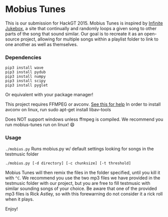 # Mobius Tunes
This is our submission for HackGT 2015. Mobius Tunes is inspired by [Infinite Jukebox](http://labs.echonest.com/Uploader/index.html), a site that continually and randomly loops a given song to other parts of the song that sound similar. Our goal is to recreate it as an open-source project, allowing for multiple songs within a playlist folder to link to one another as well as themselves.

### Dependencies
```
pip3 install wave
pip3 install pydub
pip3 install numpy
pip3 install scipy
pip3 install pyglet
```
Or equivalent with your package manager!

This project requires FFMPEG or avconv. [See this for help](https://ffmpeg.org/download.html)
In order to install avconv on linux, run sudo apt-get install libav-tools


Does NOT support windows unless ffmpeg is compiled.
We recommend you run mobius-tunes run on linux! :smile:

### Usage

`./mobius.py`  Runs mobius.py w/ default settings looking for songs in the testmusic folder

`./mobius.py [-d directory] [-c chunksize] [-t threshold]`

Mobius Tunes will then remix the files in the folder specified, until you kill it with `^C`. We recommend you use the two mp3 files we have provided in the testmusic folder with our project, but you are free to fill testmusic with similar sounding songs of your choice. Be aware that one of the provided mp3 files is Rick Astley, so with this forewarning do not consider it a rick roll when it plays.

Enjoy!

